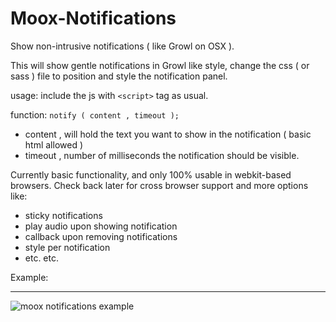 Moox-Notifications
==================

Show non-intrusive notifications ( like Growl on OSX ).

This will show gentle notifications in Growl like style, change the css ( or sass ) file to position and style the notification panel.

usage: 
include the js with <code>&lt;script&gt;</code> tag as usual.

function: <code>notify ( content , timeout );</code>
- content , will hold the text you want to show in the notification ( basic html allowed )
- timeout , number of milliseconds the notification should be visible.

Currently basic functionality, and only 100% usable in webkit-based browsers. Check back later for cross browser support and more options like:

- sticky notifications
- play audio upon showing notification
- callback upon removing notifications
- style per notification
- etc. etc.

Example:<hr/>
![moox notifications example](https://cloud.githubusercontent.com/assets/6317005/5599985/760fb3f4-92d1-11e4-8cc7-9e3918c41357.gif)
